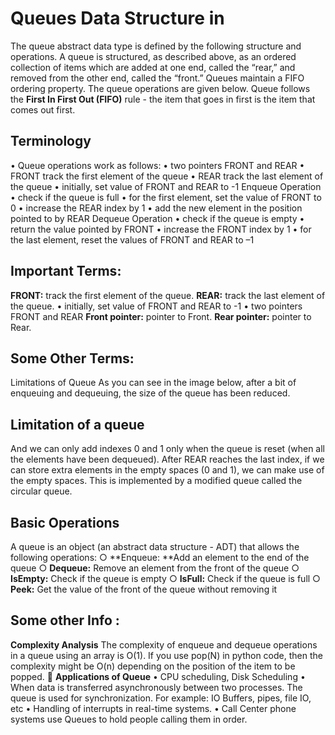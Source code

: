 # Queues Data Structure in 

The queue abstract data type is defined by the following structure and operations. A queue is structured, as described above, as an ordered collection of items which are added at one end, called the “rear,” and removed from the other end, called the “front.” Queues maintain a FIFO ordering property. The queue operations are given below.
Queue follows the **First In First Out (FIFO)** rule - the item that goes in first is the item that comes out first.

## Terminology

• Queue operations work as follows:
• two pointers FRONT and REAR
• FRONT track the first element of the queue
• REAR track the last element of the queue
• initially, set value of FRONT and REAR to -1
Enqueue Operation
• check if the queue is full
• for the first element, set the value of FRONT to 0
• increase the REAR index by 1
• add the new element in the position pointed to by REAR
Dequeue Operation
• check if the queue is empty
• return the value pointed by FRONT
• increase the FRONT index by 1
• for the last element, reset the values of FRONT and REAR to –1

## Important Terms:
**FRONT:** track the first element of the queue.
**REAR:** track the last element of the queue.
• initially, set value of FRONT and REAR to -1
• two pointers FRONT and REAR
**Front pointer:** pointer to Front.
**Rear pointer:** pointer to Rear.

## Some Other Terms:
Limitations of Queue
As you can see in the image below, after a bit of enqueuing and dequeuing, the size of the queue has been reduced.

## Limitation of a queue
And we can only add indexes 0 and 1 only when the queue is reset (when all the elements have been dequeued).
After REAR reaches the last index, if we can store extra elements in the empty spaces (0 and 1), we can make use of the empty spaces. This is implemented by a modified queue called the circular queue.

## Basic Operations
A queue is an object (an abstract data structure - ADT) that allows the following operations: 
○ **Enqueue: **Add an element to the end of the queue
○ **Dequeue:** Remove an element from the front of the queue
○ **IsEmpty:** Check if the queue is empty
○ **IsFull:** Check if the queue is full
○ **Peek:** Get the value of the front of the queue without removing it

## Some other Info : 
**Complexity Analysis**
The complexity of enqueue and dequeue operations in a queue using an array is O(1). If you use pop(N) in python code, then the complexity might be O(n) depending on the position of the item to be popped.

**Applications of Queue**
• CPU scheduling, Disk Scheduling
• When data is transferred asynchronously between two processes. The queue is used for synchronization. For 
example: IO Buffers, pipes, file IO, etc
• Handling of interrupts in real-time systems.
• Call Center phone systems use Queues to hold people calling them in order.
